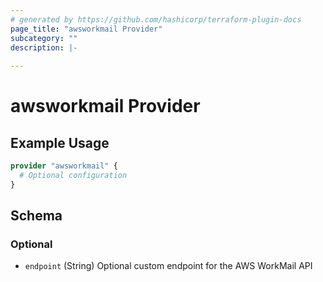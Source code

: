 ```yaml
---
# generated by https://github.com/hashicorp/terraform-plugin-docs
page_title: "awsworkmail Provider"
subcategory: ""
description: |-
  
---
```


# awsworkmail Provider

## Example Usage

```terraform
provider "awsworkmail" {
  # Optional configuration
}
```

<!-- schema generated by tfplugindocs -->
## Schema

### Optional

- `endpoint` (String) Optional custom endpoint for the AWS WorkMail API
